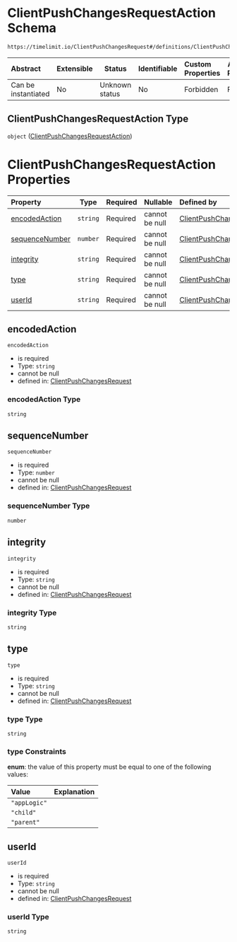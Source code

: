# ClientPushChangesRequestAction Schema

```txt
https://timelimit.io/ClientPushChangesRequest#/definitions/ClientPushChangesRequestAction
```




| Abstract            | Extensible | Status         | Identifiable | Custom Properties | Additional Properties | Access Restrictions | Defined In                                                                                            |
| :------------------ | ---------- | -------------- | ------------ | :---------------- | --------------------- | ------------------- | ----------------------------------------------------------------------------------------------------- |
| Can be instantiated | No         | Unknown status | No           | Forbidden         | Forbidden             | none                | [ClientPushChangesRequest.schema.json\*](ClientPushChangesRequest.schema.json "open original schema") |

## ClientPushChangesRequestAction Type

`object` ([ClientPushChangesRequestAction](clientpushchangesrequest-definitions-clientpushchangesrequestaction.md))

# ClientPushChangesRequestAction Properties

| Property                          | Type     | Required | Nullable       | Defined by                                                                                                                                                                                                                                              |
| :-------------------------------- | -------- | -------- | -------------- | :------------------------------------------------------------------------------------------------------------------------------------------------------------------------------------------------------------------------------------------------------ |
| [encodedAction](#encodedAction)   | `string` | Required | cannot be null | [ClientPushChangesRequest](clientpushchangesrequest-definitions-clientpushchangesrequestaction-properties-encodedaction.md "https&#x3A;//timelimit.io/ClientPushChangesRequest#/definitions/ClientPushChangesRequestAction/properties/encodedAction")   |
| [sequenceNumber](#sequenceNumber) | `number` | Required | cannot be null | [ClientPushChangesRequest](clientpushchangesrequest-definitions-clientpushchangesrequestaction-properties-sequencenumber.md "https&#x3A;//timelimit.io/ClientPushChangesRequest#/definitions/ClientPushChangesRequestAction/properties/sequenceNumber") |
| [integrity](#integrity)           | `string` | Required | cannot be null | [ClientPushChangesRequest](clientpushchangesrequest-definitions-clientpushchangesrequestaction-properties-integrity.md "https&#x3A;//timelimit.io/ClientPushChangesRequest#/definitions/ClientPushChangesRequestAction/properties/integrity")           |
| [type](#type)                     | `string` | Required | cannot be null | [ClientPushChangesRequest](clientpushchangesrequest-definitions-clientpushchangesrequestaction-properties-type.md "https&#x3A;//timelimit.io/ClientPushChangesRequest#/definitions/ClientPushChangesRequestAction/properties/type")                     |
| [userId](#userId)                 | `string` | Required | cannot be null | [ClientPushChangesRequest](clientpushchangesrequest-definitions-clientpushchangesrequestaction-properties-userid.md "https&#x3A;//timelimit.io/ClientPushChangesRequest#/definitions/ClientPushChangesRequestAction/properties/userId")                 |

## encodedAction




`encodedAction`

-   is required
-   Type: `string`
-   cannot be null
-   defined in: [ClientPushChangesRequest](clientpushchangesrequest-definitions-clientpushchangesrequestaction-properties-encodedaction.md "https&#x3A;//timelimit.io/ClientPushChangesRequest#/definitions/ClientPushChangesRequestAction/properties/encodedAction")

### encodedAction Type

`string`

## sequenceNumber




`sequenceNumber`

-   is required
-   Type: `number`
-   cannot be null
-   defined in: [ClientPushChangesRequest](clientpushchangesrequest-definitions-clientpushchangesrequestaction-properties-sequencenumber.md "https&#x3A;//timelimit.io/ClientPushChangesRequest#/definitions/ClientPushChangesRequestAction/properties/sequenceNumber")

### sequenceNumber Type

`number`

## integrity




`integrity`

-   is required
-   Type: `string`
-   cannot be null
-   defined in: [ClientPushChangesRequest](clientpushchangesrequest-definitions-clientpushchangesrequestaction-properties-integrity.md "https&#x3A;//timelimit.io/ClientPushChangesRequest#/definitions/ClientPushChangesRequestAction/properties/integrity")

### integrity Type

`string`

## type




`type`

-   is required
-   Type: `string`
-   cannot be null
-   defined in: [ClientPushChangesRequest](clientpushchangesrequest-definitions-clientpushchangesrequestaction-properties-type.md "https&#x3A;//timelimit.io/ClientPushChangesRequest#/definitions/ClientPushChangesRequestAction/properties/type")

### type Type

`string`

### type Constraints

**enum**: the value of this property must be equal to one of the following values:

| Value        | Explanation |
| :----------- | ----------- |
| `"appLogic"` |             |
| `"child"`    |             |
| `"parent"`   |             |

## userId




`userId`

-   is required
-   Type: `string`
-   cannot be null
-   defined in: [ClientPushChangesRequest](clientpushchangesrequest-definitions-clientpushchangesrequestaction-properties-userid.md "https&#x3A;//timelimit.io/ClientPushChangesRequest#/definitions/ClientPushChangesRequestAction/properties/userId")

### userId Type

`string`
